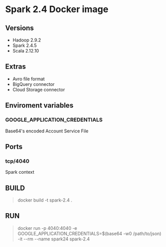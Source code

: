 # Spark 2.4 Docker image

## Versions

* Hadoop 2.9.2
* Spark 2.4.5
* Scala 2.12.10

## Extras

* Avro file format
* BigQuery connector
* Cloud Storage connector

## Enviroment variables

### GOOGLE_APPLICATION_CREDENTIALS

Base64's encoded Account Service File

## Ports

### tcp/4040

Spark context

## BUILD

> docker build -t spark-2.4 .

## RUN

> docker run -p 4040:4040 -e GOOGLE_APPLICATION_CREDENTIALS=$(base64 -w0 /path/to/json) -it --rm --name spark24 spark-2.4
